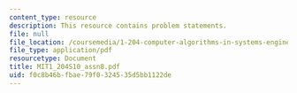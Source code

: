 ```yaml
---
content_type: resource
description: This resource contains problem statements.
file: null
file_location: /coursemedia/1-204-computer-algorithms-in-systems-engineering-spring-2010/f0c8b46bfbae79f0324535d5bb1122de_MIT1_204S10_assn8.pdf
file_type: application/pdf
resourcetype: Document
title: MIT1_204S10_assn8.pdf
uid: f0c8b46b-fbae-79f0-3245-35d5bb1122de
---
```

